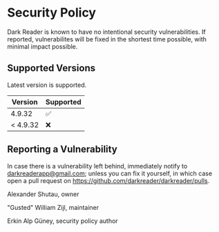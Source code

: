 # Security Policy

Dark Reader is known to have no intentional security vulnerabilities.
If reported, vulnerabilites will be fixed in the shortest time possible,
with minimal impact possible.

## Supported Versions

Latest version is supported.

| Version   | Supported          |
| --------- | ------------------ |
| 4.9.32    | :white_check_mark: |
| < 4.9.32  | :x:                |

## Reporting a Vulnerability

In case there is a vulnerability left behind, immediately notify
to <darkreaderapp@gmail.com>; unless you can fix it yourself,
in which case open a pull request on
<https://github.com/darkreader/darkreader/pulls>.

Alexander Shutau, owner

"Gusted" William Zijl, maintainer

Erkin Alp Güney, security policy author
